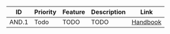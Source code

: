 # 
| ID  | Priority | Feature | Description | Link |
| --  | -- | ---------------------- | ---------------------- | - |
| AND.1 | Todo | TODO | TODO | [Handbook](Handbooks/TODO.md) |

